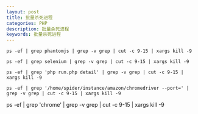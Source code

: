 ```yaml
---
layout: post
title: 批量杀死进程
categories: PHP
description: 批量杀死进程
keywords: 批量杀死进程
---
```


```
ps -ef | grep phantomjs | grep -v grep | cut -c 9-15 | xargs kill -9
```

```
ps -ef | grep selenium | grep -v grep | cut -c 9-15 | xargs kill -9
```

```
ps -ef | grep 'php run.php detail' | grep -v grep | cut -c 9-15 | xargs kill -9
```

```
ps -ef | grep '/home/spider/instance/amazon/chromedriver --port=' | grep -v grep | cut -c 9-15 | xargs kill -9
```


ps -ef | grep 'chrome' | grep -v grep | cut -c 9-15 | xargs kill -9

